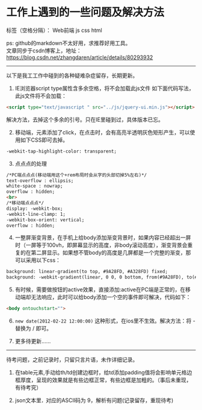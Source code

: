 # 工作上遇到的一些问题及解决方法

标签（空格分隔）： Web前端 js css html

ps: github的markdown不太好用，求推荐好用工具。<br>
文章同步于csdn博客上，地址：https://blog.csdn.net/zhangdaren/article/details/80293932

---

以下是我工工作中碰到的各种疑难杂症留存，长期更新。

1. IE浏览器script type属性含多余空格，将不会加载此js文件
如下面代码写法，此js文件将不会加载：

```html
<script type="text/javascript " src="../js/jquery-ui.min.js"></script>
```
解决方法，去掉这个多余的引号。只在IE里碰到过，具体版本已忘。

2. 移动端，元素添加了click，在点击时，会有高亮半透明灰色矩形产生，可以使用如下CSS即可去掉。

```html
-webkit-tap-highlight-color: transparent;
```
3. 点点点的处理

```html
/*PC端点点点(移动端用这个+rem布局时会从字的头部切掉5%左右)*/
text-overflow : ellipsis; 
white-space : nowrap; 
overflow : hidden; 
<br>
/*移动端点点点*/
display: -webkit-box;
-webkit-line-clamp: 1;
-webkit-box-orient: vertical;
overflow : hidden; 
```

4. 一整屏渐变背景，在手机上给body添加渐变背景时，如果内容已经超出一屏时（一屏等于100vh，即屏幕显示的高度，非body滚动高度），渐变背景会重复的在第二屏显示。如果想不管body的高度是几屏都是一个完整的渐变，那可以采用以下css：

```html
background: linear-gradient(to top, #9A28FD, #A328FD) fixed;
background: -webkit-gradient(linear, 0 0, 0 bottom, from(#9A28FD), to(#A328FD)) fixed;
```

5. 有时候，需要做按钮的active效果，直接添加:active在PC端是正常的，在移动端却无法响应，此时可以给body添加一个空的事件即可解决，代码如下：

```html
<body ontouchstart="">
 ```

6. `new date(2012-02-22 12:00:00)` 这种形式，在ios里不生效。解决方法：将 - 替换为 / 即可。

7. 更多待更新……

----------
待考问题，之前记录时，只留只言片语，未作详细记录。

1. 在table元素,手动给th/td创建边框时，给td添加padding值将会影响单元格边框厚度，呈现的效果就是有些边框正常，有些边框是加粗的。（事后未重现，有待考究）

2. json文本里`，`对应的ASCII码为 9，解析有问题(记录留存，重现待考)
